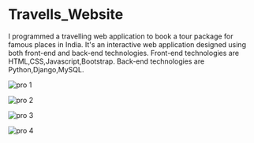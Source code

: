 # Travells_Website
I programmed a travelling web application to book a tour package for famous places in India. It's an interactive web application designed using both front-end and back-end technologies.
Front-end technologies are HTML,CSS,Javascript,Bootstrap.
Back-end technologies are Python,Django,MySQL.

![pro 1](https://user-images.githubusercontent.com/59401883/182537687-e0745b35-3058-4373-8b0e-0337288874cc.png)

![pro 2](https://user-images.githubusercontent.com/59401883/182537712-a62f0ba1-d9b1-495d-9783-4ab43945b23b.png)

![pro 3](https://user-images.githubusercontent.com/59401883/182537889-12dd70e4-32ab-43eb-b615-615ecb463617.png)

![pro 4](https://user-images.githubusercontent.com/59401883/182537918-bd5a80a5-f566-4213-8f8a-f484c94a8f59.png)


